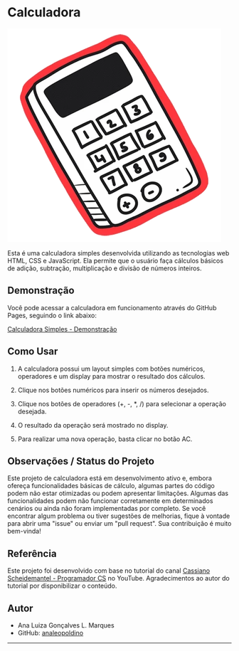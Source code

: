 # Calculadora 

![Calculadora](imagens/giphy.webp)

Esta é uma calculadora simples desenvolvida utilizando as tecnologias web HTML, CSS e JavaScript. Ela permite que o usuário faça cálculos básicos de adição, subtração, multiplicação e divisão de números inteiros.

## Demonstração

Você pode acessar a calculadora em funcionamento através do GitHub Pages, seguindo o link abaixo:

[Calculadora Simples - Demonstração](https://analeopoldino.github.io/Calculadora/)

## Como Usar

1. A calculadora possui um layout simples com botões numéricos, operadores e um display para mostrar o resultado dos cálculos.

2. Clique nos botões numéricos para inserir os números desejados.

3. Clique nos botões de operadores (+, -, *, /) para selecionar a operação desejada.

4. O resultado da operação será mostrado no display.

5. Para realizar uma nova operação, basta clicar no botão AC.

## Observações / Status do Projeto
Este projeto de calculadora está em desenvolvimento ativo e, embora ofereça funcionalidades básicas de cálculo, algumas partes do código podem não estar otimizadas ou podem apresentar limitações. Algumas das funcionalidades podem não funcionar corretamente em determinados cenários ou ainda não foram implementadas por completo.
Se você encontrar algum problema ou tiver sugestões de melhorias, fique à vontade para abrir uma "issue" ou enviar um "pull request". Sua contribuição é muito bem-vinda!

## Referência

Este projeto foi desenvolvido com base no tutorial do canal [Cassiano Scheidemantel - Programador CS](https://youtu.be/gya87US6-hQ) no YouTube. Agradecimentos ao autor do tutorial por disponibilizar o conteúdo.

## Autor

- Ana Luiza Gonçalves L. Marques
- GitHub: [analeopoldino](https://github.com/analeopoldino)

---


 
